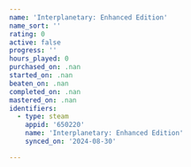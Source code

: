```yaml
---
name: 'Interplanetary: Enhanced Edition'
name_sort: ''
rating: 0
active: false
progress: ''
hours_played: 0
purchased_on: .nan
started_on: .nan
beaten_on: .nan
completed_on: .nan
mastered_on: .nan
identifiers:
  - type: steam
    appid: '650220'
    name: 'Interplanetary: Enhanced Edition'
    synced_on: '2024-08-30'

---
```

